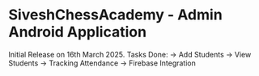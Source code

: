 # SiveshChessAcademy - Admin Android Application

Initial Release on 16th March 2025. 
Tasks Done: 
-> Add Students 
-> View Students
-> Tracking Attendance
-> Firebase Integration


